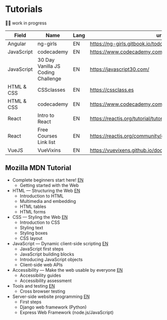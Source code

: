 # Tutorials
👷‍♀️ work in progress

| Field      |  Name                                  | Lang | url                                             |
|---         |---                                     |---   | ---                                             |
| Angular    | ng-girls                               | EN   | https://ng-girls.gitbook.io/todo-list-tutorial  | 
| JavaScript | codecademy                             | EN   | https://www.codecademy.com/catalog/language/javascript |
| JavaScript | 30 Day Vanilla JS Coding Challenge     | EN   | https://javascript30.com/ |
| HTML & CSS | CSSclasses                             | EN   | https://cssclass.es                             |
| HTML & CSS | codecademy                             | EN   | https://www.codecademy.com/catalog/language/html-css     |
| React      | Intro to React                         | EN   | https://reactjs.org/tutorial/tutorial.html              |
| React      | Free Courses Link list                 | EN   | https://reactjs.org/community/courses.html       |
| VueJS      | VueVixins                              | EN   | https://vuevixens.github.io/docs/workshop/      |


## Mozilla MDN Tutorial

* Complete beginners start here! [EN](https://developer.mozilla.org/en-US/docs/Learn/Getting_started_with_the_web) 
  * Getting started with the Web
* HTML — Structuring the Web [EN](https://developer.mozilla.org/en-US/docs/Learn/HTML) 
  * Introduction to HTML
  * Multimedia and embedding
  * HTML tables
  * HTML forms
* CSS — Styling the Web [EN](https://developer.mozilla.org/en-US/docs/Learn/CSS)
  * Introduction to CSS
  * Styling text
  * Styling boxes
  * CSS layout
* JavaScript — Dynamic client-side scripting [EN](https://developer.mozilla.org/en-US/docs/Learn/JavaScript)
  * JavaScript first steps
  * JavaScript building blocks
  * Introducing JavaScript objects
  * Client-side web APIs
* Accessibility — Make the web usable by everyone [EN](https://developer.mozilla.org/en-US/docs/Learn/Accessibility)
  * Accessibility guides
  * Accessibility assessment
* Tools and testing [EN](https://developer.mozilla.org/en-US/docs/Learn/Tools_and_testing)
  * Cross browser testing
* Server-side website programming [EN](https://developer.mozilla.org/en-US/docs/Learn/Server-side)
  * First steps
  * Django web framework (Python)
  * Express Web Framework (node.js/JavaScript)

